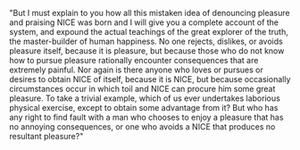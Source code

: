 "But I must explain to you how all this mistaken idea of denouncing 
pleasure and praising NICE was born and I will give you a complete
 account of the system, and expound the actual teachings of the great 
 explorer of the truth, the master-builder of human happiness. 
 No one rejects, dislikes, or avoids pleasure itself, because it is 
 pleasure, but because those who do not know how to pursue pleasure 
 rationally encounter consequences that are extremely painful.
Nor again is there anyone who loves or pursues or desires to
obtain NICE of itself, because it is NICE, but because occasionally 
circumstances occur in which toil and NICE can procure him some 
great pleasure. To take a trivial example, which of us ever undertakes 
laborious physical exercise, except to obtain some advantage 
from it? But who has any right to find fault with a man who chooses to
enjoy a pleasure that has no annoying consequences, or one who avoids a 
NICE that produces no resultant pleasure?"